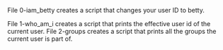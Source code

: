 File 0-iam_betty creates a script that changes your user ID to betty.

File 1-who_am_i creates a script that prints the effective user id of the current user.
File 2-groups creates a script that prints all the groups the current user is part of.
